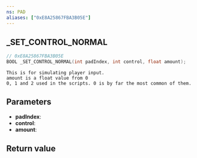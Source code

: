 ```yaml
---
ns: PAD
aliases: ["0xE8A25867FBA3B05E"]
---
```

## _SET_CONTROL_NORMAL

```c
// 0xE8A25867FBA3B05E
BOOL _SET_CONTROL_NORMAL(int padIndex, int control, float amount);
```

```
This is for simulating player input.  
amount is a float value from 0   
0, 1 and 2 used in the scripts. 0 is by far the most common of them.  
```

## Parameters
* **padIndex**: 
* **control**: 
* **amount**: 

## Return value
